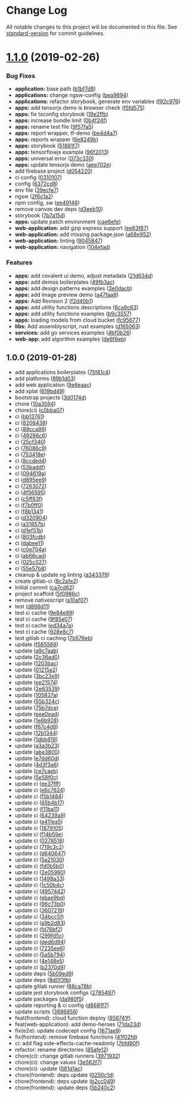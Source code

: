 # Change Log

All notable changes to this project will be documented in this file. See [standard-version](https://github.com/conventional-changelog/standard-version) for commit guidelines.

# [1.1.0](https://github.com/bogushvitaly/sandbox/compare/v1.0.0...v1.1.0) (2019-02-26)


### Bug Fixes

* **application:** base path ([b1bf7d8](https://github.com/bogushvitaly/sandbox/commit/b1bf7d8))
* **applications:** change ngsw-config ([bea9894](https://github.com/bogushvitaly/sandbox/commit/bea9894))
* **applications:** refactor storybook, generate env variables ([f92c976](https://github.com/bogushvitaly/sandbox/commit/f92c976))
* **apps:** add tensorjs demo is browser check ([f5fd575](https://github.com/bogushvitaly/sandbox/commit/f5fd575))
* **apps:** fix tsconfig storybook ([19e2ffb](https://github.com/bogushvitaly/sandbox/commit/19e2ffb))
* **apps:** increase bundle limit ([0b4f24f](https://github.com/bogushvitaly/sandbox/commit/0b4f24f))
* **apps:** rename test file ([9f57fa5](https://github.com/bogushvitaly/sandbox/commit/9f57fa5))
* **apps:** report wrapper, tf-demo ([be4d4a7](https://github.com/bogushvitaly/sandbox/commit/be4d4a7))
* **apps:** reports wrapper ([6e8249b](https://github.com/bogushvitaly/sandbox/commit/6e8249b))
* **apps:** storybook ([51881f7](https://github.com/bogushvitaly/sandbox/commit/51881f7))
* **apps:** tensorflowjs example ([96f2013](https://github.com/bogushvitaly/sandbox/commit/96f2013))
* **apps:** universal error ([073c330](https://github.com/bogushvitaly/sandbox/commit/073c330))
* **apps:** update tensorjs demo ([aee702e](https://github.com/bogushvitaly/sandbox/commit/aee702e))
* add firebase project ([d054220](https://github.com/bogushvitaly/sandbox/commit/d054220))
* ci config ([0310107](https://github.com/bogushvitaly/sandbox/commit/0310107))
* config ([6372cd8](https://github.com/bogushvitaly/sandbox/commit/6372cd8))
* env file ([39ecfe7](https://github.com/bogushvitaly/sandbox/commit/39ecfe7))
* ngsw ([2f6c1a2](https://github.com/bogushvitaly/sandbox/commit/2f6c1a2))
* npm config, sw ([ee49146](https://github.com/bogushvitaly/sandbox/commit/ee49146))
* remove canvas dev deps ([d3eeb10](https://github.com/bogushvitaly/sandbox/commit/d3eeb10))
* storybook ([7b7a15d](https://github.com/bogushvitaly/sandbox/commit/7b7a15d))
* **apps:** update patch environment ([cae6efe](https://github.com/bogushvitaly/sandbox/commit/cae6efe))
* **web-application:** add gzip express support ([ee63f87](https://github.com/bogushvitaly/sandbox/commit/ee63f87))
* **web-application:** add missing package.json ([a68e952](https://github.com/bogushvitaly/sandbox/commit/a68e952))
* **web-application:** linting ([9045847](https://github.com/bogushvitaly/sandbox/commit/9045847))
* **web-application:** navigation ([104efad](https://github.com/bogushvitaly/sandbox/commit/104efad))


### Features

* **apps:** add covalent ui demo, adjust metadata ([21d634d](https://github.com/bogushvitaly/sandbox/commit/21d634d))
* **apps:** add demos boilerplates ([49fb3ac](https://github.com/bogushvitaly/sandbox/commit/49fb3ac))
* **apps:** add design patterns examples ([3e0dacb](https://github.com/bogushvitaly/sandbox/commit/3e0dacb))
* **apps:** add image preview demo ([a47faa8](https://github.com/bogushvitaly/sandbox/commit/a47faa8))
* **apps:** Add Revision 2 ([f2d40b1](https://github.com/bogushvitaly/sandbox/commit/f2d40b1))
* **apps:** add utility functions descriptions ([6ca9c63](https://github.com/bogushvitaly/sandbox/commit/6ca9c63))
* **apps:** add utility functions examples ([b9c3557](https://github.com/bogushvitaly/sandbox/commit/b9c3557))
* **apps:** loading models from cloud bucket ([fc95677](https://github.com/bogushvitaly/sandbox/commit/fc95677))
* **libs:** Add assemblyscript, rust examples ([d165063](https://github.com/bogushvitaly/sandbox/commit/d165063))
* **services:** add go services examples ([4bf0b26](https://github.com/bogushvitaly/sandbox/commit/4bf0b26))
* **web-app:** add algorithm examples ([de6f6eb](https://github.com/bogushvitaly/sandbox/commit/de6f6eb))



<a name="1.0.0"></a>
## 1.0.0 (2019-01-28)

* add applications boilerplates ([75f41c4](https://github.com/bogushvitaly/sandbox/commit/75f41c4))
* add platforms ([89b1d03](https://github.com/bogushvitaly/sandbox/commit/89b1d03))
* add web application ([9e6eaac](https://github.com/bogushvitaly/sandbox/commit/9e6eaac))
* add xplat ([619bd49](https://github.com/bogushvitaly/sandbox/commit/619bd49))
* bootstrap projects ([3d0174d](https://github.com/bogushvitaly/sandbox/commit/3d0174d))
* chore ([10a3594](https://github.com/bogushvitaly/sandbox/commit/10a3594))
* chore(ci) ([c0bba07](https://github.com/bogushvitaly/sandbox/commit/c0bba07))
* ci ([bb13761](https://github.com/bogushvitaly/sandbox/commit/bb13761))
* ci ([8208438](https://github.com/bogushvitaly/sandbox/commit/8208438))
* ci ([89cca99](https://github.com/bogushvitaly/sandbox/commit/89cca99))
* ci ([49286c6](https://github.com/bogushvitaly/sandbox/commit/49286c6))
* ci ([25cf340](https://github.com/bogushvitaly/sandbox/commit/25cf340))
* ci ([76086c9](https://github.com/bogushvitaly/sandbox/commit/76086c9))
* ci ([753418e](https://github.com/bogushvitaly/sandbox/commit/753418e))
* ci ([8ccded4](https://github.com/bogushvitaly/sandbox/commit/8ccded4))
* ci ([53baddf](https://github.com/bogushvitaly/sandbox/commit/53baddf))
* ci ([094619a](https://github.com/bogushvitaly/sandbox/commit/094619a))
* ci ([d895ee9](https://github.com/bogushvitaly/sandbox/commit/d895ee9))
* ci ([7263072](https://github.com/bogushvitaly/sandbox/commit/7263072))
* ci ([4f56595](https://github.com/bogushvitaly/sandbox/commit/4f56595))
* ci ([c5ff63f](https://github.com/bogushvitaly/sandbox/commit/c5ff63f))
* ci ([f7b0ff0](https://github.com/bogushvitaly/sandbox/commit/f7b0ff0))
* ci ([f8b1341](https://github.com/bogushvitaly/sandbox/commit/f8b1341))
* ci ([d320904](https://github.com/bogushvitaly/sandbox/commit/d320904))
* ci ([a31857b](https://github.com/bogushvitaly/sandbox/commit/a31857b))
* ci ([d1ef51b](https://github.com/bogushvitaly/sandbox/commit/d1ef51b))
* ci ([803fcdb](https://github.com/bogushvitaly/sandbox/commit/803fcdb))
* ci ([dabee11](https://github.com/bogushvitaly/sandbox/commit/dabee11))
* ci ([c0e704a](https://github.com/bogushvitaly/sandbox/commit/c0e704a))
* ci ([ab66cad](https://github.com/bogushvitaly/sandbox/commit/ab66cad))
* ci ([025c027](https://github.com/bogushvitaly/sandbox/commit/025c027))
* ci ([55e57b8](https://github.com/bogushvitaly/sandbox/commit/55e57b8))
* cleanup & update ng linting ([a343379](https://github.com/bogushvitaly/sandbox/commit/a343379))
* create gitlab-ci ([8c2a1e2](https://github.com/bogushvitaly/sandbox/commit/8c2a1e2))
* Initial commit ([ca7cd62](https://github.com/bogushvitaly/sandbox/commit/ca7cd62))
* project scaffold ([5f0986c](https://github.com/bogushvitaly/sandbox/commit/5f0986c))
* remove nativescript ([a10af07](https://github.com/bogushvitaly/sandbox/commit/a10af07))
* test ([d866d11](https://github.com/bogushvitaly/sandbox/commit/d866d11))
* test ci cache ([9e84e99](https://github.com/bogushvitaly/sandbox/commit/9e84e99))
* test ci cache ([9f85e07](https://github.com/bogushvitaly/sandbox/commit/9f85e07))
* test ci cache ([ed34a7a](https://github.com/bogushvitaly/sandbox/commit/ed34a7a))
* test ci cache ([928e8c7](https://github.com/bogushvitaly/sandbox/commit/928e8c7))
* test gitlab ci caching ([7b576eb](https://github.com/bogushvitaly/sandbox/commit/7b576eb))
* update ([f565569](https://github.com/bogushvitaly/sandbox/commit/f565569))
* update ([a9c7aab](https://github.com/bogushvitaly/sandbox/commit/a9c7aab))
* update ([2c36ad0](https://github.com/bogushvitaly/sandbox/commit/2c36ad0))
* update ([1203bac](https://github.com/bogushvitaly/sandbox/commit/1203bac))
* update ([01215a2](https://github.com/bogushvitaly/sandbox/commit/01215a2))
* update ([3bc23e9](https://github.com/bogushvitaly/sandbox/commit/3bc23e9))
* update ([ee21574](https://github.com/bogushvitaly/sandbox/commit/ee21574))
* update ([2e63539](https://github.com/bogushvitaly/sandbox/commit/2e63539))
* update ([105837a](https://github.com/bogushvitaly/sandbox/commit/105837a))
* update ([55b324c](https://github.com/bogushvitaly/sandbox/commit/55b324c))
* update ([75b7dce](https://github.com/bogushvitaly/sandbox/commit/75b7dce))
* update ([eee0ead](https://github.com/bogushvitaly/sandbox/commit/eee0ead))
* update ([1e6b928](https://github.com/bogushvitaly/sandbox/commit/1e6b928))
* update ([f67c4d6](https://github.com/bogushvitaly/sandbox/commit/f67c4d6))
* update ([12b1344](https://github.com/bogushvitaly/sandbox/commit/12b1344))
* update ([1dbb819](https://github.com/bogushvitaly/sandbox/commit/1dbb819))
* update ([a3a3b23](https://github.com/bogushvitaly/sandbox/commit/a3a3b23))
* update ([abe3800](https://github.com/bogushvitaly/sandbox/commit/abe3800))
* update ([e7dd60d](https://github.com/bogushvitaly/sandbox/commit/e7dd60d))
* update ([4d3f3a6](https://github.com/bogushvitaly/sandbox/commit/4d3f3a6))
* update ([ce7caeb](https://github.com/bogushvitaly/sandbox/commit/ce7caeb))
* update ([5e58f0c](https://github.com/bogushvitaly/sandbox/commit/5e58f0c))
* update ci ([ee37fff](https://github.com/bogushvitaly/sandbox/commit/ee37fff))
* update ci ([e6c7624](https://github.com/bogushvitaly/sandbox/commit/e6c7624))
* update ci ([f5b1484](https://github.com/bogushvitaly/sandbox/commit/f5b1484))
* update ci ([65b4b17](https://github.com/bogushvitaly/sandbox/commit/65b4b17))
* update ci ([f11ba11](https://github.com/bogushvitaly/sandbox/commit/f11ba11))
* update ci ([64239a9](https://github.com/bogushvitaly/sandbox/commit/64239a9))
* update ci ([e411ea5](https://github.com/bogushvitaly/sandbox/commit/e411ea5))
* update ci ([1879105](https://github.com/bogushvitaly/sandbox/commit/1879105))
* update ci ([f14b59e](https://github.com/bogushvitaly/sandbox/commit/f14b59e))
* update ci ([0278518](https://github.com/bogushvitaly/sandbox/commit/0278518))
* update ci ([719c3c2](https://github.com/bogushvitaly/sandbox/commit/719c3c2))
* update ci ([d640647](https://github.com/bogushvitaly/sandbox/commit/d640647))
* update ci ([5a21030](https://github.com/bogushvitaly/sandbox/commit/5a21030))
* update ci ([fd0b5b0](https://github.com/bogushvitaly/sandbox/commit/fd0b5b0))
* update ci ([2e05990](https://github.com/bogushvitaly/sandbox/commit/2e05990))
* update ci ([1498a33](https://github.com/bogushvitaly/sandbox/commit/1498a33))
* update ci ([1c50b4c](https://github.com/bogushvitaly/sandbox/commit/1c50b4c))
* update ci ([4957442](https://github.com/bogushvitaly/sandbox/commit/4957442))
* update ci ([ebae9bd](https://github.com/bogushvitaly/sandbox/commit/ebae9bd))
* update ci ([96c73b0](https://github.com/bogushvitaly/sandbox/commit/96c73b0))
* update ci ([3607219](https://github.com/bogushvitaly/sandbox/commit/3607219))
* update ci ([34bcc5f](https://github.com/bogushvitaly/sandbox/commit/34bcc5f))
* update ci ([a9b2d83](https://github.com/bogushvitaly/sandbox/commit/a9b2d83))
* update ci ([fd76bf2](https://github.com/bogushvitaly/sandbox/commit/fd76bf2))
* update ci ([299fd5c](https://github.com/bogushvitaly/sandbox/commit/299fd5c))
* update ci ([ded6d94](https://github.com/bogushvitaly/sandbox/commit/ded6d94))
* update ci ([7235ee6](https://github.com/bogushvitaly/sandbox/commit/7235ee6))
* update ci ([5a5b794](https://github.com/bogushvitaly/sandbox/commit/5a5b794))
* update ci ([4e148e5](https://github.com/bogushvitaly/sandbox/commit/4e148e5))
* update ci ([b2370d9](https://github.com/bogushvitaly/sandbox/commit/b2370d9))
* update deps ([5b09ed9](https://github.com/bogushvitaly/sandbox/commit/5b09ed9))
* update deps ([8d0f3fb](https://github.com/bogushvitaly/sandbox/commit/8d0f3fb))
* update gitlab runner ([88ca78b](https://github.com/bogushvitaly/sandbox/commit/88ca78b))
* update jest storybook configs ([2785497](https://github.com/bogushvitaly/sandbox/commit/2785497))
* update packages ([da980f5](https://github.com/bogushvitaly/sandbox/commit/da980f5))
* update reporting & ci config ([d8681f7](https://github.com/bogushvitaly/sandbox/commit/d8681f7))
* update scripts ([3696856](https://github.com/bogushvitaly/sandbox/commit/3696856))
* feat(frontend): cloud function deploy ([856741f](https://github.com/bogushvitaly/sandbox/commit/856741f))
* feat(web-application): add demo-heroes ([71da23d](https://github.com/bogushvitaly/sandbox/commit/71da23d))
* fix(e2e): update codecept config ([1671ae9](https://github.com/bogushvitaly/sandbox/commit/1671ae9))
* fix(frontend): remove firebase functions ([41f02fd](https://github.com/bogushvitaly/sandbox/commit/41f02fd))
* ci: add flag side-effects-cache-readonly ([7bfd90f](https://github.com/bogushvitaly/sandbox/commit/7bfd90f))
* refactor: rename directories ([85afe12](https://github.com/bogushvitaly/sandbox/commit/85afe12))
* chore(ci): change gitlab runners ([3971932](https://github.com/bogushvitaly/sandbox/commit/3971932))
* chore(ci): change values ([3e562f7](https://github.com/bogushvitaly/sandbox/commit/3e562f7))
* chore(ci): update ([061d1ac](https://github.com/bogushvitaly/sandbox/commit/061d1ac))
* chore(frontend): deps update ([0250c1d](https://github.com/bogushvitaly/sandbox/commit/0250c1d))
* chore(frontend): deps update ([b2cc049](https://github.com/bogushvitaly/sandbox/commit/b2cc049))
* chore(frontend): update deps ([5b240c2](https://github.com/bogushvitaly/sandbox/commit/5b240c2))

